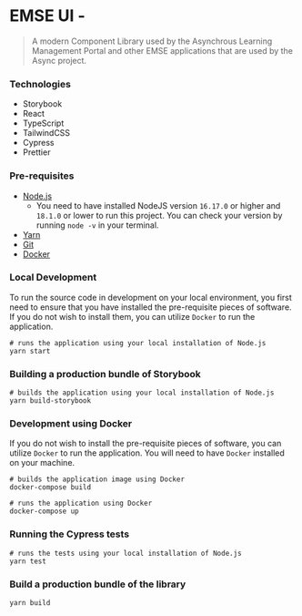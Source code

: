 # EMSE UI - 
> A modern Component Library used by the Asynchrous Learning Management Portal and other EMSE applications that are used by the Async project.  

### Technologies
- Storybook
- React
- TypeScript
- TailwindCSS
- Cypress
- Prettier

### Pre-requisites
- [Node.js](https://nodejs.org/en/)
    - You need to have installed NodeJS version `16.17.0` or higher and `18.1.0` or lower to run this project. You can check your version by running `node -v` in your terminal.
- [Yarn](https://classic.yarnpkg.com/en/docs/install)
- [Git](https://git-scm.com/downloads)
- [Docker](https://www.docker.com/products/docker-desktop)

### Local Development
To run the source code in development on your local environment, you first need to ensure that you have installed the pre-requisite pieces of software. If you do not wish to install them, you can utilize `Docker` to run the application.
```console
# runs the application using your local installation of Node.js
yarn start
```

### Building a production bundle of Storybook
```console
# builds the application using your local installation of Node.js
yarn build-storybook
```

### Development using Docker
If you do not wish to install the pre-requisite pieces of software, you can utilize `Docker` to run the application. You will need to have `Docker` installed on your machine.

```console
# builds the application image using Docker
docker-compose build
```

```console
# runs the application using Docker
docker-compose up
```

### Running the Cypress tests
```console
# runs the tests using your local installation of Node.js
yarn test
```

### Build a production bundle of the library
```console
yarn build
```
